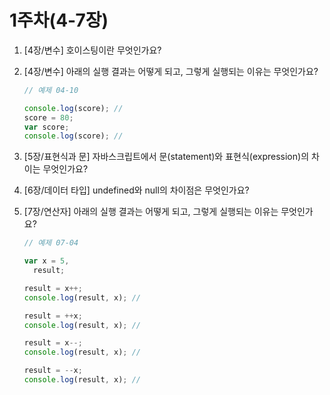 # 1주차(4-7장)

1. [4장/변수] 호이스팅이란 무엇인가요?
2. [4장/변수] 아래의 실행 결과는 어떻게 되고, 그렇게 실행되는 이유는 무엇인가요?

   ```jsx
   // 예제 04-10

   console.log(score); //
   score = 80;
   var score;
   console.log(score); //
   ```

3. [5장/표현식과 문] 자바스크립트에서 문(statement)와 표현식(expression)의 차이는 무엇인가요?
4. [6장/데이터 타입] undefined와 null의 차이점은 무엇인가요?
5. [7장/연산자] 아래의 실행 결과는 어떻게 되고, 그렇게 실행되는 이유는 무엇인가요?

   ```jsx
   // 예제 07-04

   var x = 5,
     result;

   result = x++;
   console.log(result, x); //

   result = ++x;
   console.log(result, x); //

   result = x--;
   console.log(result, x); //

   result = --x;
   console.log(result, x); //
   ```
